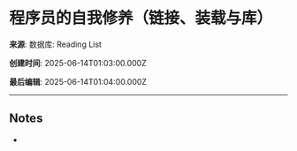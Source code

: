 # 程序员的自我修养（链接、装载与库）

**来源**: 数据库: Reading List

**创建时间**: 2025-06-14T01:03:00.000Z

**最后编辑**: 2025-06-14T01:04:00.000Z

---

## Notes

- 

